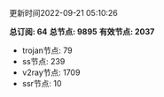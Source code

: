 更新时间2022-09-21 05:10:26

**总订阅: 64**
**总节点: 9895**
**有效节点: 2037**
- trojan节点: 79
- ss节点: 239
- v2ray节点: 1709
- ssr节点: 10
